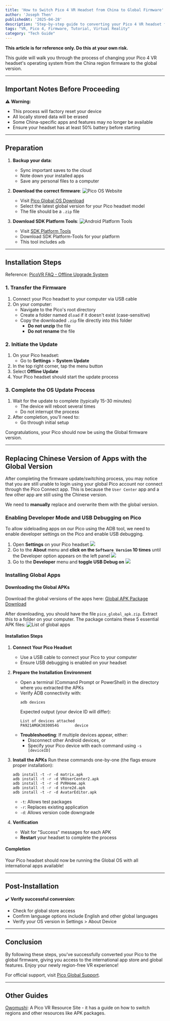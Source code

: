 ```yaml
---
title: 'How to Switch Pico 4 VR Headset from China to Global Firmware'
author: 'Joseph Then'
publishedAt: '2025-04-28'
description: 'Step-by-step guide to converting your Pico 4 VR headset from China region firmware to the global version, including important precautions and troubleshooting tips.'
tags: "VR, Pico 4, Firmware, Tutorial, Virtual Reality"
category: "Tech Guide"
---
```


**This article is for reference only. Do this at your own risk.**

This guide will walk you through the process of changing your Pico 4 VR headset's operating system from the China region firmware to the global version.

---
## Important Notes Before Proceeding

⚠️ **Warning:**
- This process will factory reset your device
- All locally stored data will be erased
- Some China-specific apps and features may no longer be available
- Ensure your headset has at least 50% battery before starting

---
## Preparation

1. **Backup your data**:
   - Sync important saves to the cloud
   - Note down your installed apps
   - Save any personal files to a computer

2. **Download the correct firmware**:
   ![Pico OS Website](/blog-data/pico4u-region-switch/pico-os-web.png)
   - Visit [Pico Global OS Download](https://www.picoxr.com/global/software/pico-os)
   - Select the latest global version for your Pico headset model
   - The file should be a `.zip` file

3. **Download SDK Platform Tools**:
   ![Android Platform Tools](/blog-data/pico4u-region-switch/platform-tools.png)
   - Visit [SDK Platform Tools](https://developer.android.com/tools/releases/platform-tools#downloads)
   - Download SDK Platform-Tools for your platform
   - This tool includes `adb`

---
## Installation Steps
Reference: [PicoVR FAQ - Offline Upgrade System](https://sdk.picovr.com/docs/FAQ/chapter_ninepointone.html)
### 1. Transfer the Firmware

1. Connect your Pico headset to your computer via USB cable
2. On your computer:
    - Navigate to the Pico's root directory
    - Create a folder named `dload` if it doesn't exist (case-sensitive)
    - Copy the downloaded `.zip` file directly into this folder
        - **Do not unzip** the file
        - **Do not rename** the file

### 2. Initiate the Update

1. On your Pico headset:
    - Go to **Settings** > **System Update**
2. In the top right corner, tap the menu button
3. Select **Offline Update**
4. Your Pico headset should start the update process

### 3. Complete the OS Update Process

1. Wait for the update to complete (typically 15-30 minutes)
    - The device will reboot several times
    - Do not interrupt the process
2. After completion, you'll need to:
    - Go through initial setup

Congratulations, your Pico should now be using the Global firmware version.

---
## Replacing Chinese Version of Apps with the Global Version
After completing the firmware update/switching process, you may notice that you are still unable to login using your global 
Pico account nor connect through the Pico Connect app. 
This is because the `User Center` app and a few other app are still using the Chinese version. 

We need to **manually** replace and overwrite them with the global version.

### Enabling Developer Mode and USB Debugging on Pico
To allow sideloading apps on our Pico using the ADB tool, we need to enable developer settings on the Pico and enable USB debugging.
1. Open **Settings** on your Pico headset
   ![](/blog-data/pico4u-region-switch/ss_pico_settings.jpeg)
2. Go to the **About** menu and **click on the `Software Version` 10 times** until the Developer option appears on the left panel
   ![](/blog-data/pico4u-region-switch/ss_pico_about.jpeg)
3. Go to the **Developer** menu and **toggle USB Debug on**
   ![](/blog-data/pico4u-region-switch/ss_pico_devsettings.jpeg)


### Installing Global Apps

#### Downloading the Global APKs
Download the global versions of the apps here: [Global APK Package Download](https://www.mediafire.com/file/zh8e9iln179uncn/pico_global_apk.zip/file)

After downloading, you should have the file `pico_global_apk.zip`. Extract this to a folder on your computer. The package contains these 5 essential APK files:
![List of global apps](/blog-data/pico4u-region-switch/global-apks.png)

#### Installation Steps

1. **Connect Your Pico Headset**
   - Use a USB cable to connect your Pico to your computer
   - Ensure USB debugging is enabled on your headset

2. **Prepare the Installation Environment**
   - Open a terminal (Command Prompt or PowerShell) in the directory where you extracted the APKs
   - Verify ADB connectivity with:
     ```shell
     adb devices
     ```
     Expected output (your device ID will differ):
     ```shell
     List of devices attached
     PA921AMGK3030054G       device
     ```
   - **Troubleshooting**: If multiple devices appear, either:
      - Disconnect other Android devices, or
      - Specify your Pico device with each command using `-s [deviceID]`

3. **Install the APKs**
   Run these commands one-by-one (the flags ensure proper installation):
   ```shell
   adb install -t -r -d matrix.apk
   adb install -t -r -d VRUserCenter2.apk
   adb install -t -r -d PVRHome.apk
   adb install -t -r -d store2d.apk
   adb install -t -r -d AvatarEditor.apk
   ```
   - `-t`: Allows test packages
   - `-r`: Replaces existing application
   - `-d`: Allows version code downgrade

4. **Verification**
   - Wait for "Success" messages for each APK
   - **Restart** your headset to complete the process

#### Completion
Your Pico headset should now be running the Global OS with all international apps available!

---
## Post-Installation

✔️ **Verify successful conversion**:
- Check for global store access
- Confirm language options include English and other global languages
- Verify your OS version in Settings > About Device

---
## Conclusion

By following these steps, you've successfully converted your Pico to the global firmware, giving you access to the international app store and global features. Enjoy your newly region-free VR experience!

For official support, visit [Pico Global Support](https://www.picoxr.com/global/support).

---
## Other Guides
[Owomushi](https://owomushi.com/): A Pico VR Resource Site - it has a guide on how to switch regions and other resources like APK packages. 